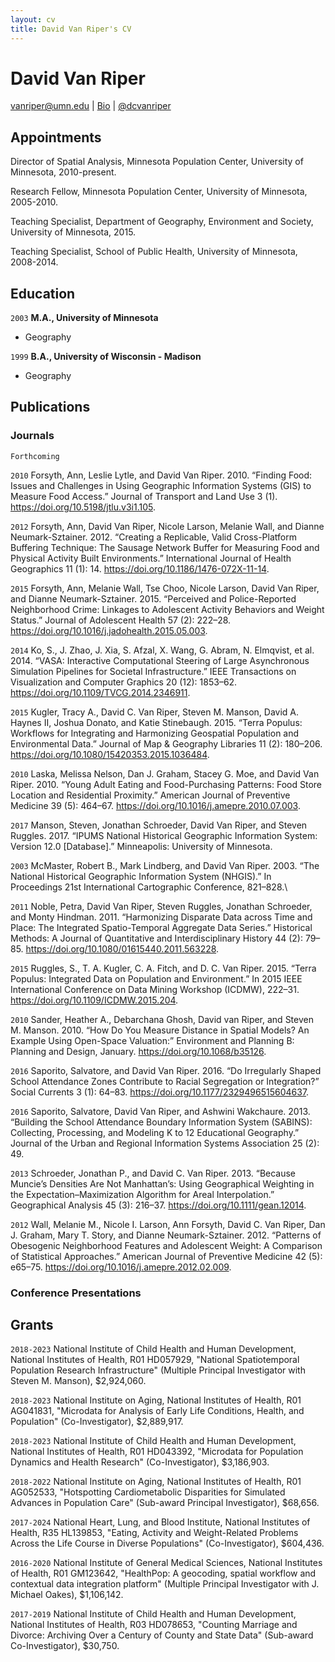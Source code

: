 ```yaml
---
layout: cv
title: David Van Riper's CV
---
```

# David Van Riper

<div id="webaddress">
<a href="vanriper@umn.edu">vanriper@umn.edu</a>
| <a href="https://pop.umn.edu/staff/dave-van-riper">Bio</a>
| <a href="https://twitter.com/dcvanriper">@dcvanriper</a> 
</div>


## Appointments

Director of Spatial Analysis, Minnesota Population Center, University of Minnesota, 2010-present.

Research Fellow, Minnesota Population Center, University of Minnesota, 2005-2010.

Teaching Specialist, Department of Geography, Environment and Society, University of Minnesota, 2015.

Teaching Specialist, School of Public Health, University of Minnesota, 2008-2014.

## Education

`2003`
__M.A., University of Minnesota__

- Geography

`1999`
__B.A., University of Wisconsin - Madison__

- Geography


## Publications

<!-- A list is also available [online](https://scholar.google.com/citations?user=-RlIzb0AAAAJ&hl=en) -->

### Journals

<!-- A list is also available [online](https://scholar.google.com/citations?user=-RlIzb0AAAAJ&hl=en) -->

`Forthcoming`

`2010`
Forsyth, Ann, Leslie Lytle, and David Van Riper. 2010. “Finding Food: Issues and Challenges in Using Geographic Information Systems (GIS) to Measure Food Access.” Journal of Transport and Land Use 3 (1). https://doi.org/10.5198/jtlu.v3i1.105.

`2012`
Forsyth, Ann, David Van Riper, Nicole Larson, Melanie Wall, and Dianne Neumark-Sztainer. 2012. “Creating a Replicable, Valid Cross-Platform Buffering Technique: The Sausage Network Buffer for Measuring Food and Physical Activity Built Environments.” International Journal of Health Geographics 11 (1): 14. https://doi.org/10.1186/1476-072X-11-14.

`2015`
Forsyth, Ann, Melanie Wall, Tse Choo, Nicole Larson, David Van Riper, and Dianne Neumark-Sztainer. 2015. “Perceived and Police-Reported Neighborhood Crime: Linkages to Adolescent Activity Behaviors and Weight Status.” Journal of Adolescent Health 57 (2): 222–28. https://doi.org/10.1016/j.jadohealth.2015.05.003.

`2014`
Ko, S., J. Zhao, J. Xia, S. Afzal, X. Wang, G. Abram, N. Elmqvist, et al. 2014. “VASA: Interactive Computational Steering of Large Asynchronous Simulation Pipelines for Societal Infrastructure.” IEEE Transactions on Visualization and Computer Graphics 20 (12): 1853–62. https://doi.org/10.1109/TVCG.2014.2346911.

`2015`
Kugler, Tracy A., David C. Van Riper, Steven M. Manson, David A. Haynes II, Joshua Donato, and Katie Stinebaugh. 2015. “Terra Populus: Workflows for Integrating and Harmonizing Geospatial Population and Environmental Data.” Journal of Map & Geography Libraries 11 (2): 180–206. https://doi.org/10.1080/15420353.2015.1036484.

`2010`
Laska, Melissa Nelson, Dan J. Graham, Stacey G. Moe, and David Van Riper. 2010. “Young Adult Eating and Food-Purchasing Patterns: Food Store Location and Residential Proximity.” American Journal of Preventive Medicine 39 (5): 464–67. https://doi.org/10.1016/j.amepre.2010.07.003.

`2017`
Manson, Steven, Jonathan Schroeder, David Van Riper, and Steven Ruggles. 2017. “IPUMS National Historical Geographic Information System: Version 12.0 [Database].” Minneapolis: University of Minnesota.

`2003`
McMaster, Robert B., Mark Lindberg, and David Van Riper. 2003. “The National Historical Geographic Information System (NHGIS).” In Proceedings 21st International Cartographic Conference, 821–828.\

`2011`
Noble, Petra, David Van Riper, Steven Ruggles, Jonathan Schroeder, and Monty Hindman. 2011. “Harmonizing Disparate Data across Time and Place: The Integrated Spatio-Temporal Aggregate Data Series.” Historical Methods: A Journal of Quantitative and Interdisciplinary History 44 (2): 79–85. https://doi.org/10.1080/01615440.2011.563228.

`2015`
Ruggles, S., T. A. Kugler, C. A. Fitch, and D. C. Van Riper. 2015. “Terra Populus: Integrated Data on Population and Environment.” In 2015 IEEE International Conference on Data Mining Workshop (ICDMW), 222–31. https://doi.org/10.1109/ICDMW.2015.204.

`2010`
Sander, Heather A., Debarchana Ghosh, David van Riper, and Steven M. Manson. 2010. “How Do You Measure Distance in Spatial Models? An Example Using Open-Space Valuation:” Environment and Planning B: Planning and Design, January. https://doi.org/10.1068/b35126.

`2016`
Saporito, Salvatore, and David Van Riper. 2016. “Do Irregularly Shaped School Attendance Zones Contribute to Racial Segregation or Integration?” Social Currents 3 (1): 64–83. https://doi.org/10.1177/2329496515604637.

`2016`
Saporito, Salvatore, David Van Riper, and Ashwini Wakchaure. 2013. “Building the School Attendance Boundary Information System (SABINS): Collecting, Processing, and Modeling K to 12 Educational Geography.” Journal of the Urban and Regional Information Systems Association 25 (2): 49.

`2013`
Schroeder, Jonathan P., and David C. Van Riper. 2013. “Because Muncie’s Densities Are Not Manhattan’s: Using Geographical Weighting in the Expectation–Maximization Algorithm for Areal Interpolation.” Geographical Analysis 45 (3): 216–37. https://doi.org/10.1111/gean.12014.

`2012`
Wall, Melanie M., Nicole I. Larson, Ann Forsyth, David C. Van Riper, Dan J. Graham, Mary T. Story, and Dianne Neumark-Sztainer. 2012. “Patterns of Obesogenic Neighborhood Features and Adolescent Weight: A Comparison of Statistical Approaches.” American Journal of Preventive Medicine 42 (5): e65–75. https://doi.org/10.1016/j.amepre.2012.02.009.

### Conference Presentations

## Grants

`2018-2023`
National Institute of Child Health and Human Development, National Institutes of Health, R01 HD057929, "National Spatiotemporal Population Research Infrastructure" (Multiple Principal Investigator with Steven M. Manson), $2,924,060.

`2018-2023`
National Institute on Aging, National Institutes of Health, R01 AG041831, "Microdata for Analysis of Early Life Conditions, Health, and Population" (Co-Investigator), $2,889,917.

`2018-2023`
National Institute of Child Health and Human Development, National Institutes of Health, R01 HD043392, "Microdata for Population Dynamics and Health Research" (Co-Investigator), $3,186,903.

`2018-2022`
National Institute on Aging, National Institutes of Health, R01 AG052533, "Hotspotting Cardiometabolic Disparities for Simulated Advances in Population Care" (Sub-award Principal Investigator), $68,656.

`2017-2024`
National Heart, Lung, and Blood Institute, National Institutes of Health, R35 HL139853, "Eating, Activity and Weight-Related Problems Across the Life Course in Diverse Populations" (Co-Investigator), $604,436.

`2016-2020`
National Institute of General Medical Sciences, National Institutes of Health, R01 GM123642,  "HealthPop: A geocoding, spatial workflow and contextual data integration platform" (Multiple Principal Investigator with J. Michael Oakes), $1,106,142.

`2017-2019`
National Institute of Child Health and Human Development, National Institutes of Health, R03 HD078653, "Counting Marriage and Divorce: Archiving Over a Century of County and State Data" (Sub-award Co-Investigator), $30,750.

<!-- ### Footer

Last updated: September 2018 -->


